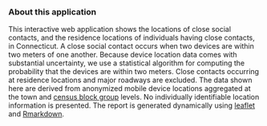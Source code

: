 
### About this application

This interactive web application shows the locations of close social contacts, and the residence locations of individuals having close contacts, in Connecticut.  A close social contact occurs when two devices are within two meters of one another.  Because device location data comes with substantial uncertainty, we use a statistical algorithm for computing the probability that the devices are within two meters. Close contacts occurring at residence locations and major roadways are excluded.  The data shown here are derived from anonymized mobile device locations aggregated at the town and [census block group](https://en.wikipedia.org/wiki/Census_block_group) levels.  No individually identifiable location information is presented. The report is generated dynamically using [leaflet](https://leafletjs.com) and [Rmarkdown](https://rmarkdown.rstudio.com/). 


